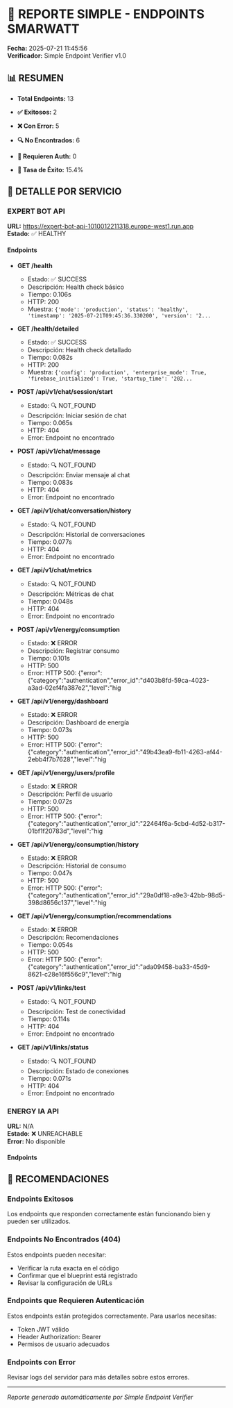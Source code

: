 # 🏢 REPORTE SIMPLE - ENDPOINTS SMARWATT

**Fecha:** 2025-07-21 11:45:56  
**Verificador:** Simple Endpoint Verifier v1.0

## 📊 RESUMEN

- **Total Endpoints:** 13
- **✅ Exitosos:** 2
- **❌ Con Error:** 5
- **🔍 No Encontrados:** 6
- **🔐 Requieren Auth:** 0

- **🎯 Tasa de Éxito:** 15.4%

## 🔧 DETALLE POR SERVICIO

### EXPERT BOT API

**URL:** https://expert-bot-api-1010012211318.europe-west1.run.app  
**Estado:** ✅ HEALTHY  

#### Endpoints

- **GET /health**
  - Estado: ✅ SUCCESS
  - Descripción: Health check básico
  - Tiempo: 0.106s
  - HTTP: 200
  - Muestra: `{'mode': 'production', 'status': 'healthy', 'timestamp': '2025-07-21T09:45:36.330200', 'version': '2...`

- **GET /health/detailed**
  - Estado: ✅ SUCCESS
  - Descripción: Health check detallado
  - Tiempo: 0.082s
  - HTTP: 200
  - Muestra: `{'config': 'production', 'enterprise_mode': True, 'firebase_initialized': True, 'startup_time': '202...`

- **POST /api/v1/chat/session/start**
  - Estado: 🔍 NOT_FOUND
  - Descripción: Iniciar sesión de chat
  - Tiempo: 0.065s
  - HTTP: 404
  - Error: Endpoint no encontrado

- **POST /api/v1/chat/message**
  - Estado: 🔍 NOT_FOUND
  - Descripción: Enviar mensaje al chat
  - Tiempo: 0.083s
  - HTTP: 404
  - Error: Endpoint no encontrado

- **GET /api/v1/chat/conversation/history**
  - Estado: 🔍 NOT_FOUND
  - Descripción: Historial de conversaciones
  - Tiempo: 0.077s
  - HTTP: 404
  - Error: Endpoint no encontrado

- **GET /api/v1/chat/metrics**
  - Estado: 🔍 NOT_FOUND
  - Descripción: Métricas de chat
  - Tiempo: 0.048s
  - HTTP: 404
  - Error: Endpoint no encontrado

- **POST /api/v1/energy/consumption**
  - Estado: ❌ ERROR
  - Descripción: Registrar consumo
  - Tiempo: 0.101s
  - HTTP: 500
  - Error: HTTP 500: {"error":{"category":"authentication","error_id":"d403b8fd-59ca-4023-a3ad-02ef4fa387e2","level":"hig

- **GET /api/v1/energy/dashboard**
  - Estado: ❌ ERROR
  - Descripción: Dashboard de energía
  - Tiempo: 0.073s
  - HTTP: 500
  - Error: HTTP 500: {"error":{"category":"authentication","error_id":"49b43ea9-fb11-4263-af44-2ebb4f7b7628","level":"hig

- **GET /api/v1/energy/users/profile**
  - Estado: ❌ ERROR
  - Descripción: Perfil de usuario
  - Tiempo: 0.072s
  - HTTP: 500
  - Error: HTTP 500: {"error":{"category":"authentication","error_id":"22464f6a-5cbd-4d52-b317-01bf1f20783d","level":"hig

- **GET /api/v1/energy/consumption/history**
  - Estado: ❌ ERROR
  - Descripción: Historial de consumo
  - Tiempo: 0.047s
  - HTTP: 500
  - Error: HTTP 500: {"error":{"category":"authentication","error_id":"29a0df18-a9e3-42bb-98d5-398d8656c137","level":"hig

- **GET /api/v1/energy/consumption/recommendations**
  - Estado: ❌ ERROR
  - Descripción: Recomendaciones
  - Tiempo: 0.054s
  - HTTP: 500
  - Error: HTTP 500: {"error":{"category":"authentication","error_id":"ada09458-ba33-45d9-8621-c28e16f556c9","level":"hig

- **POST /api/v1/links/test**
  - Estado: 🔍 NOT_FOUND
  - Descripción: Test de conectividad
  - Tiempo: 0.114s
  - HTTP: 404
  - Error: Endpoint no encontrado

- **GET /api/v1/links/status**
  - Estado: 🔍 NOT_FOUND
  - Descripción: Estado de conexiones
  - Tiempo: 0.071s
  - HTTP: 404
  - Error: Endpoint no encontrado


### ENERGY IA API

**URL:** N/A  
**Estado:** ❌ UNREACHABLE  
**Error:** No disponible  

#### Endpoints


## 🎯 RECOMENDACIONES

### Endpoints Exitosos
Los endpoints que responden correctamente están funcionando bien y pueden ser utilizados.

### Endpoints No Encontrados (404)
Estos endpoints pueden necesitar:
- Verificar la ruta exacta en el código
- Confirmar que el blueprint está registrado
- Revisar la configuración de URLs

### Endpoints que Requieren Autenticación
Estos endpoints están protegidos correctamente. Para usarlos necesitas:
- Token JWT válido
- Header Authorization: Bearer <token>
- Permisos de usuario adecuados

### Endpoints con Error
Revisar logs del servidor para más detalles sobre estos errores.

---

*Reporte generado automáticamente por Simple Endpoint Verifier*
